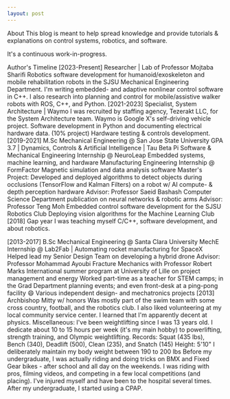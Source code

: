 ```yaml
---
layout: post
---
```


About
This blog is meant to help spread knowledge and provide tutorials & explanations on control systems, robotics, and software. 

It's a continuous work-in-progress.

Author's Timeline
[2023-Present] Researcher | Lab of Professor Mojtaba Sharifi
Robotics software development for humanoid/exoskeleton and mobile rehabilitation robots in the SJSU Mechanical Engineering Department.
I'm writing embedded- and adaptive nonlinear control software in C++. I also research into planning and control for mobile/assistive walker robots with ROS, C++, and Python.
[2021-2023] Specialist, System Architecture | Waymo
 I was recruited by staffing agency, Tezerakt LLC, for the System Architecture team. 
Waymo is Google X's self-driving vehicle project.
Software development in Python and documenting electrical hardware data.
(10% project) Hardware testing & controls development.
[2019-2021] M.Sc Mechanical Engineering @ San Jose State University
GPA 3.7 | Dynamics, Controls & Artificial Intelligence | Tau Beta Pi
Software & Mechanical Engineering Internship @ NeuroLeap
Embedded systems, machine learning, and hardware
Manufacturing Engineering Internship @ FormFactor
Magnetic simulation and data analysis software
Master's Project: Developed and deployed algorithms to detect objects during occlusions (TensorFlow and Kalman Filters) on a robot w/ AI compute- & depth perception hardware
Advisor: Professor Saeid Bashash
Computer Science Department publication on neural networks & robotic arms
Advisor: Professor Teng Moh
Embedded control software development for the SJSU Robotics Club
Deploying vision algorithms for the Machine Learning Club
[2018] Gap year
I was teaching myself C/C++, software development, and about robotics.

[2013-2017] B.Sc Mechanical Engineering @ Santa Clara University
MechE Internship @ Lab2Fab | Automating rocket manufacturing for SpaceX
Helped lead my Senior Design Team on developing a hybrid drone
Advisor: Professor Mohammad Ayoubi
Fracture Mechanics with Professor Robert Marks
International summer program at University of Lille on project management and energy
Worked part-time as a teacher for STEM camps; in the Grad Department planning events; and even front-desk at a ping-pong facility 😄
Various independent design- and mechatronics projects
[2013] Archbishop Mitty w/ honors
Was mostly part of the swim team with some cross country, football, and the robotics club. I also liked volunteering at my local community service center.
I learned that I'm apparently decent at physics.
Miscellaneous:
I've been weightlifting since I was 13 years old. I dedicate about 10 to 15 hours per week (it's my main hobby) to powerlifting, strength training, and Olympic weightlifting.
Records: Squat (435 lbs), Bench (340), Deadlift (500), Clean (235), and Snatch (145)
Height: 5'10"
I deliberately maintain my body weight between 190 to 200 lbs
Before my undergraduate, I was actually riding and doing tricks on BMX and Fixed Gear bikes - after school and all day on the weekends.
I was riding with pros, filming videos, and competing in a few local competitions (and placing). I've injured myself and have been to the hospital several times.
After my undergraduate, I started using a CPAP.